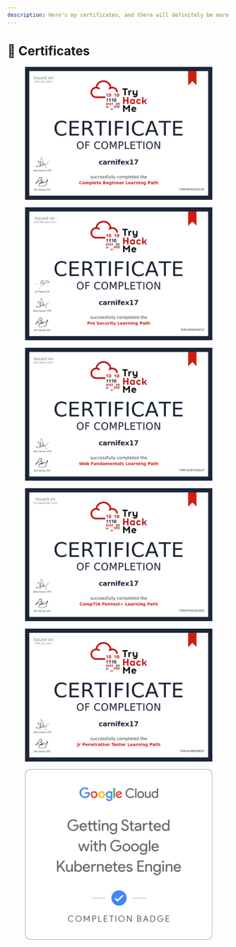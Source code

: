 ```yaml
---
description: Here's my certificates, and there will definitely be more here :)
---
```


# 📜 Certificates

<figure><img src="../.gitbook/assets/carnifex17_complete_beginner.png" alt=""><figcaption></figcaption></figure>

<figure><img src="../.gitbook/assets/carnifex17_pre_security.png" alt=""><figcaption></figcaption></figure>

<figure><img src="../.gitbook/assets/carnifex17_web_fundamentals.png" alt=""><figcaption></figcaption></figure>

<figure><img src="../.gitbook/assets/carnifex17_pentestplus.png" alt=""><figcaption></figcaption></figure>

<figure><img src="../.gitbook/assets/carnifex17_jr_penetration_tester.png" alt=""><figcaption></figcaption></figure>

<figure><img src="../.gitbook/assets/MKmo6RHOMRIBLkuA8AY_TrWzILJ2e1wAYWJMWEYDxzA=.png" alt=""><figcaption></figcaption></figure>
